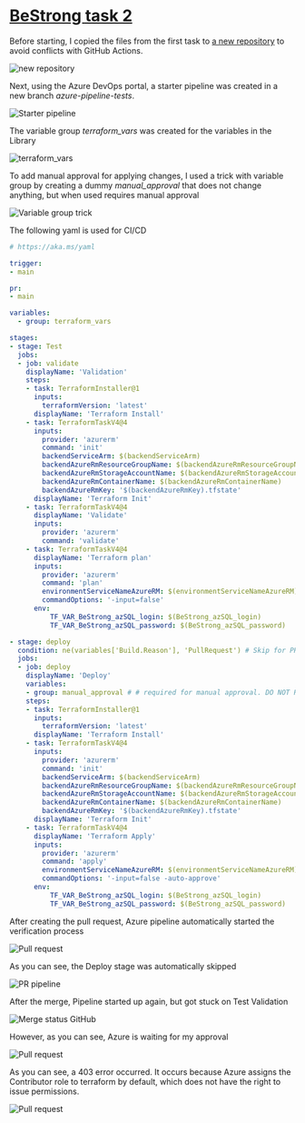 # [BeStrong task 2](https://github.com/Liub0myr/uitware_BeStrong_task2/)

Before starting, I copied the files from the first task to [a new repository](https://github.com/Liub0myr/uitware_BeStrong_task2/) to avoid conflicts with GitHub Actions.

![new repository](images/new-repository.png)

Next, using the Azure DevOps portal, a starter pipeline was created in a new branch *azure-pipeline-tests*.

![Starter pipeline](images/starter-pipeline.png)

The variable group *terraform_vars* was created for the variables in the Library

![terraform_vars](images/terraform_vars.png)

To add manual approval for applying changes, I used a trick with variable group by creating a dummy *manual_approval* that does not change anything, but when used requires manual approval

![Variable group trick](images/var-approve.png)

The following yaml is used for CI/CD

```yml
# https://aka.ms/yaml

trigger:
- main

pr:
- main

variables:
  - group: terraform_vars

stages:
- stage: Test
  jobs:
  - job: validate
    displayName: 'Validation'
    steps:
    - task: TerraformInstaller@1
      inputs:
        terraformVersion: 'latest'
      displayName: 'Terraform Install'
    - task: TerraformTaskV4@4
      inputs:
        provider: 'azurerm'
        command: 'init'
        backendServiceArm: $(backendServiceArm)
        backendAzureRmResourceGroupName: $(backendAzureRmResourceGroupName)
        backendAzureRmStorageAccountName: $(backendAzureRmStorageAccountName)
        backendAzureRmContainerName: $(backendAzureRmContainerName)
        backendAzureRmKey: '$(backendAzureRmKey).tfstate'
      displayName: 'Terraform Init'
    - task: TerraformTaskV4@4
      displayName: 'Validate'
      inputs:
        provider: 'azurerm'
        command: 'validate'
    - task: TerraformTaskV4@4
      displayName: 'Terraform plan'
      inputs:
        provider: 'azurerm'
        command: 'plan'
        environmentServiceNameAzureRM: $(environmentServiceNameAzureRM)
        commandOptions: '-input=false'
      env:
          TF_VAR_BeStrong_azSQL_login: $(BeStrong_azSQL_login)
          TF_VAR_BeStrong_azSQL_password: $(BeStrong_azSQL_password)

- stage: deploy
  condition: ne(variables['Build.Reason'], 'PullRequest') # Skip for PR
  jobs:
  - job: deploy
    displayName: 'Deploy'
    variables:
    - group: manual_approval # # required for manual approval. DO NOT REMOVE!
    steps:
    - task: TerraformInstaller@1
      inputs:
        terraformVersion: 'latest'
      displayName: 'Terraform Install'
    - task: TerraformTaskV4@4
      inputs:
        provider: 'azurerm'
        command: 'init'
        backendServiceArm: $(backendServiceArm)
        backendAzureRmResourceGroupName: $(backendAzureRmResourceGroupName)
        backendAzureRmStorageAccountName: $(backendAzureRmStorageAccountName)
        backendAzureRmContainerName: $(backendAzureRmContainerName)
        backendAzureRmKey: '$(backendAzureRmKey).tfstate'
      displayName: 'Terraform Init'
    - task: TerraformTaskV4@4
      displayName: 'Terraform Apply'
      inputs:
        provider: 'azurerm'
        command: 'apply'
        environmentServiceNameAzureRM: $(environmentServiceNameAzureRM)
        commandOptions: '-input=false -auto-approve'
      env:
          TF_VAR_BeStrong_azSQL_login: $(BeStrong_azSQL_login)
          TF_VAR_BeStrong_azSQL_password: $(BeStrong_azSQL_password)
```

After creating the pull request, Azure pipeline automatically started the verification process

![Pull request](images/pr-gh.png)

As you can see, the Deploy stage was automatically skipped

![PR pipeline](images/pr-pipeline.png)

After the merge, Pipeline started up again, but got stuck on Test Validation

![Merge status GitHub](images/merge-gh.png)

However, as you can see, Azure is waiting for my approval

![Pull request](images/merge-approve.png)

As you can see, a 403 error occurred. It occurs because Azure assigns the Contributor role to terraform by default, which does not have the right to issue permissions.

![Pull request](images/apply-error.png)